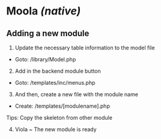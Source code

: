 # Moola *(native)*

## Adding a new module

1. Update the necessary table information to the model file
  * Goto: /library/Model.php

2. Add in the backend module button
  * Goto: /templates/inc/menus.php

3. And then, create a new file with the module name
  * Create: /templates/[modulename].php

   Tips: Copy the skeleton from other module

4. Viola ~ The new module is ready

